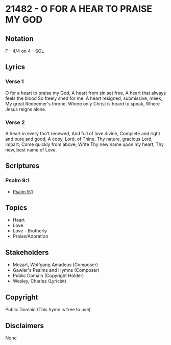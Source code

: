 # 21482 - O FOR A HEAR TO PRAISE MY GOD

## Notation

F - 4/4 on 4 - SOL

## Lyrics

### Verse 1

O for a heart to praise my God, A heart from sin set free, A heart that always feels the blood So freely shed for me. A heart resigned, submissive, meek, My great Redeemer's throne. Where only Christ is heard to speak, Where Jesus reigns alone.


### Verse 2

A heart in every tho't renewed, And full of love divine, Complete and right and pure and good, A copy, Lord, of Thine. Thy nature, gracious Lord, impart; Come quickly from above; Write Thy new name upon my heart, Thy new, best name of Love.


## Scriptures

### Psalm 9:1

- [Psalm 9:1](https://www.biblegateway.com/passage/?search=Psalm%209%3A1)


## Topics

- Heart
- Love
- Love - Brotherly
- Praise/Adoration

## Stakeholders

- Mozart, Wolfgang Amadeus (Composer)
- Gawler's Psalms and Hymns (Composer)
- Public Domain (Copyright Holder)
- Wesley, Charles (Lyricist)

## Copyright

Public Domain
(This hymn is free to use)

## Disclaimers

None

